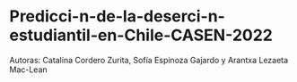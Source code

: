 # Predicci-n-de-la-deserci-n-estudiantil-en-Chile-CASEN-2022
Autoras: Catalina Cordero Zurita, Sofía Espinoza Gajardo y Arantxa Lezaeta Mac-Lean
